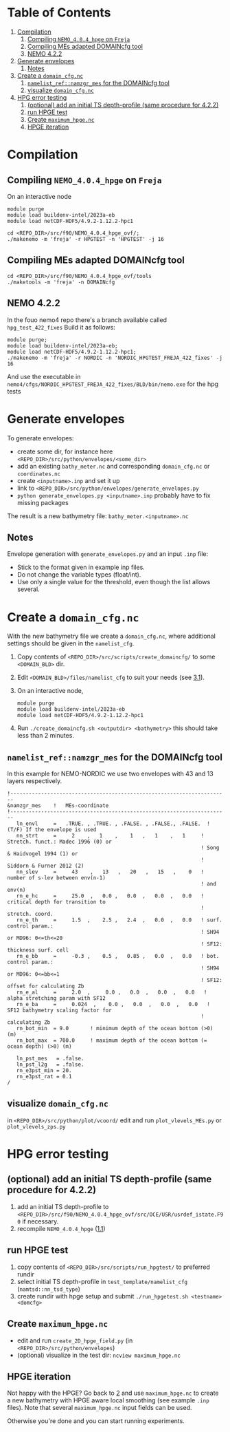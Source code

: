 
# Table of Contents

1.  [Compilation](#org5518935)
    1.  [Compiling `NEMO_4.0.4_hpge` on `Freja` ](#orgaf42b67)
    2.  [Compiling MEs adapted DOMAINcfg tool](#orgbacd898)
    3.  [NEMO 4.2.2](#org7d1a38d)
2.  [Generate envelopes ](#org99f65e4)
    1.  [Notes](#org97b901c)
3.  [Create a `domain_cfg.nc`](#org1424c6a)
    1.  [`namelist_ref::namzgr_mes` for the DOMAINcfg tool ](#org6a98d0c)
    2.  [visualize `domain_cfg.nc`](#orgb3addd0)
4.  [HPG error testing](#orgc7908d2)
    1.  [(optional) add an initial TS depth-profile (same procedure for 4.2.2)](#org8a39ee5)
    2.  [run HPGE test](#org27bce9b)
    3.  [Create `maximum_hpge.nc`](#org884f0ca)
    4.  [HPGE iteration](#org245f5b4)


<a id="org5518935"></a>

# Compilation


<a id="orgaf42b67"></a>

## Compiling `NEMO_4.0.4_hpge` on `Freja` <a id="orgc578959"></a>

On an interactive node

    module purge
    module load buildenv-intel/2023a-eb
    module load netCDF-HDF5/4.9.2-1.12.2-hpc1
    
    cd <REPO_DIR>/src/f90/NEMO_4.0.4_hpge_ovf/;
    ./makenemo -m 'freja' -r HPGTEST -n 'HPGTEST' -j 16


<a id="orgbacd898"></a>

## Compiling MEs adapted DOMAINcfg tool

    cd <REPO_DIR>/src/f90/NEMO_4.0.4_hpge_ovf/tools
    ./maketools -m 'freja' -n DOMAINcfg


<a id="org7d1a38d"></a>

## NEMO 4.2.2

In the fouo nemo4 repo there's a branch available called `hpg_test_422_fixes`
Build it as follows:

    module purge;
    module load buildenv-intel/2023a-eb;
    module load netCDF-HDF5/4.9.2-1.12.2-hpc1;
    ./makenemo -m 'freja' -r NORDIC -n 'NORDIC_HPGTEST_FREJA_422_fixes' -j 16

And use the executable in `nemo4/cfgs/NORDIC_HPGTEST_FREJA_422_fixes/BLD/bin/nemo.exe` for the hpg tests


<a id="org99f65e4"></a>

# Generate envelopes <a id="org1ba855d"></a>

To generate envelopes:

-   create some dir, for instance here `<REPO_DIR>/src/python/envelopes/<some_dir>`
-   add an existing `bathy_meter.nc` and corresponding `domain_cfg.nc` or `coordinates.nc`
-   create `<inputname>.inp` and set it up
-   link to `<REPO_DIR>/src/python/envelopes/generate_envelopes.py`
-   `python generate_envelopes.py <inputname>.inp`
    probably have to fix missing packages

The result is a new bathymetry file: `bathy_meter.<inputname>.nc`


<a id="org97b901c"></a>

## Notes

Envelope generation with `generate_envelopes.py` and an input `.inp` file:

-   Stick to the format given in example inp files.
-   Do not change the variable types (float/int).
-   Use only a single value for the threshold, even though the list allows several.


<a id="org1424c6a"></a>

# Create a `domain_cfg.nc`

With the new bathymetry file we create a `domain_cfg.nc`, where
additional settings should be given in the `namelist_cfg`.

1.  Copy contents of `<REPO_DIR>/src/scripts/create_domaincfg/` to some `<DOMAIN_BLD>` dir.
2.  Edit `<DOMAIN_BLD>/files/namelist_cfg` to suit your needs (see [3.1](#orgf09c573)).
3.  On an interactive node,
    
        module purge
        module load buildenv-intel/2023a-eb
        module load netCDF-HDF5/4.9.2-1.12.2-hpc1
4.  Run `./create_domaincfg.sh <outputdir> <bathymetry>`
    this should take less than 2 minutes.


<a id="org6a98d0c"></a>

## `namelist_ref::namzgr_mes` for the DOMAINcfg tool <a id="orgf09c573"></a>

In this example for NEMO-NORDIC we use two envelopes with 43 and 13 layers respectively.

    !-----------------------------------------------------------------------
    &namzgr_mes    !   MEs-coordinate
    !-----------------------------------------------------------------------
       ln_envl     =   .TRUE. , .TRUE. , .FALSE. , .FALSE., .FALSE.  ! (T/F) If the envelope is used
       nn_strt     =     2    ,   1    ,    1   ,   1    ,   1     ! Stretch. funct.: Madec 1996 (0) or
                                                                   ! Song & Haidvogel 1994 (1) or
                                                                   ! Siddorn & Furner 2012 (2)
       nn_slev     =     43    ,   13   ,   20   ,   15   ,    0   ! number of s-lev between env(n-1)
                                                                   ! and env(n)
       rn_e_hc     =     25.0  ,   0.0 ,   0.0  ,   0.0  ,   0.0   ! critical depth for transition to
                                                                   ! stretch. coord.
       rn_e_th     =     1.5  ,    2.5 ,   2.4  ,   0.0  ,   0.0   ! surf. control param.:
                                                                   ! SH94 or MD96: 0<=th<=20
                                                                   ! SF12: thickness surf. cell
       rn_e_bb     =     -0.3 ,    0.5 ,   0.85 ,   0.0  ,   0.0   ! bot. control param.:
                                                                   ! SH94 or MD96: 0<=bb<=1
                                                                   ! SF12: offset for calculating Zb
       rn_e_al     =     2.0  ,     0.0 ,   0.0  ,   0.0  ,   0.0   ! alpha stretching param with SF12
       rn_e_ba     =     0.024  ,    0.0 ,   0.0  ,   0.0  ,   0.0   ! SF12 bathymetry scaling factor for
                                                                   ! calculating Zb
       rn_bot_min  = 9.0       ! minimum depth of the ocean bottom (>0) (m)
       rn_bot_max  = 700.0     ! maximum depth of the ocean bottom (= ocean depth) (>0) (m)
    
       ln_pst_mes   = .false.
       ln_pst_l2g   = .false.
       rn_e3pst_min = 20.
       rn_e3pst_rat = 0.1
    /


<a id="orgb3addd0"></a>

## visualize `domain_cfg.nc`

in `<REPO_DIR>/src/python/plot/vcoord/`
edit and run `plot_vlevels_MEs.py` or `plot_vlevels_zps.py`


<a id="orgc7908d2"></a>

# HPG error testing


<a id="org8a39ee5"></a>

## (optional) add an initial TS depth-profile (same procedure for 4.2.2)

1.  add an initial TS depth-profile to
    `<REPO_DIR>/src/f90/NEMO_4.0.4_hpge_ovf/src/OCE/USR/usrdef_istate.F90`
    if necessary.
2.  recompile `NEMO_4.0.4_hpge` ([1.1](#orgc578959))


<a id="org27bce9b"></a>

## run HPGE test

1.  copy contents of `<REPO_DIR>/src/scripts/run_hpgtest/` to preferred rundir
2.  select initial TS depth-profile in `test_template/namelist_cfg` (`namtsd::nn_tsd_type`)
3.  create rundir with hpge setup and submit
    `./run_hpgetest.sh <testname> <domcfg>`


<a id="org884f0ca"></a>

## Create `maximum_hpge.nc`

-   edit and run `create_2D_hpge_field.py` (in `<REPO_DIR>/src/python/envelopes`)
-   (optional) visualize in the test dir: `ncview maximum_hpge.nc`


<a id="org245f5b4"></a>

## HPGE iteration

Not happy with the HPGE? Go back to [2](#org1ba855d) and use
 `maximum_hpge.nc` to create a new bathymetry with HPGE aware local
 smoothing (see example `.inp` files). Note that several
 `maximum_hpge.nc` input fields can be used.

Otherwise you're done and you can start running experiments.

